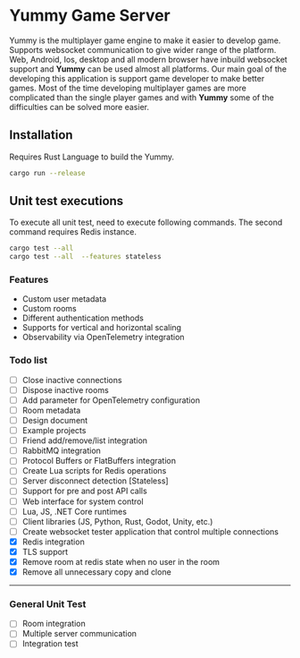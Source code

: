 # Yummy Game Server

Yummy is the multiplayer game engine to make it easier to develop game. Supports websocket communication to give wider range of the platform. Web, Android, Ios, desktop and all modern browser have inbuild websocket support and **Yummy** can be used almost all platforms.
Our main goal of the developing this application is support game developer to make better games. Most of the time developing multiplayer games are more complicated than the single player games and with **Yummy** some of the difficulties can be solved more easier.

## Installation
Requires Rust Language to build the Yummy.
```bash
cargo run --release
```

## Unit test executions 

To execute all unit test, need to execute following commands. The second command requires Redis instance.

```bash
cargo test --all
cargo test --all  --features stateless
```

### Features
- Custom user metadata
- Custom rooms
- Different authentication methods
- Supports for vertical and horizontal scaling
- Observability via OpenTelemetry integration

### Todo list

- [ ] Close inactive connections
- [ ] Dispose inactive rooms
- [ ] Add parameter for OpenTelemetry configuration
- [ ] Room metadata
- [ ] Design document
- [ ] Example projects
- [ ] Friend add/remove/list integration
- [ ] RabbitMQ integration
- [ ] Protocol Buffers or FlatBuffers integration
- [ ] Create Lua scripts for Redis operations
- [ ] Server disconnect detection [Stateless]
- [ ] Support for pre and post API calls
- [ ] Web interface for system control
- [ ] Lua, JS, .NET Core runtimes
- [ ] Client libraries (JS, Python, Rust, Godot, Unity, etc.)
- [ ] Create websocket tester application that control multiple connections
- [X] Redis integration
- [X] TLS support
- [X] Remove room at redis state when no user in the room
- [X] Remove all unnecessary copy and clone

---

### General Unit Test

- [ ] Room integration
- [ ] Multiple server communication
- [ ] Integration test
